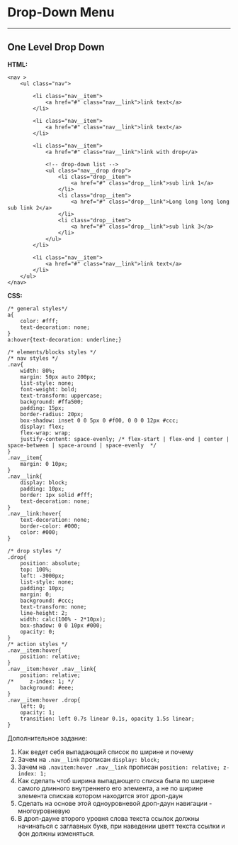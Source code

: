 # Drop-Down Menu

---

## One Level Drop Down

**HTML:**

```
<nav >
    <ul class="nav">

        <li class="nav__item">
            <a href="#" class="nav__link">link text</a>
        </li>

        <li class="nav__item">
            <a href="#" class="nav__link">link text</a>
        </li>

        <li class="nav__item">
            <a href="#" class="nav__link">link with drop</a>

            <!-- drop-down list -->
            <ul class="nav__drop drop">
                <li class="drop__item">
                    <a href="#" class="drop__link">sub link 1</a>
                </li>
                <li class="drop__item">
                    <a href="#" class="drop__link">Long long long long sub link 2</a>
                </li>
                <li class="drop__item">
                    <a href="#" class="drop__link">sub link 3</a>
                </li>
            </ul>    
        </li>

        <li class="nav__item">
            <a href="#" class="nav__link">link text</a>
        </li>
    </ul>
</nav>
```

**CSS:**

```
/* general styles*/
a{
    color: #fff;
    text-decoration: none;
}
a:hover{text-decoration: underline;}

/* elements/blocks styles */
/* nav styles */
.nav{
    width: 80%;
    margin: 50px auto 200px;
    list-style: none;
    font-weight: bold;
    text-transform: uppercase;
    background: #ffa500;
    padding: 15px;
    border-radius: 20px;
    box-shadow: inset 0 0 5px 0 #f00, 0 0 0 12px #ccc;
    display: flex;
    flex-wrap: wrap;
    justify-content: space-evenly; /* flex-start | flex-end | center | space-between | space-around | space-evenly  */
}
.nav__item{
    margin: 0 10px;
}
.nav__link{
    display: block;
    padding: 10px;
    border: 1px solid #fff;
    text-decoration: none;
}
.nav__link:hover{
    text-decoration: none;
    border-color: #000;
    color: #000;
}

/* drop styles */
.drop{
    position: absolute;
    top: 100%;
    left: -3000px;
    list-style: none;
    padding: 10px;
    margin: 0;
    background: #ccc;
    text-transform: none;
    line-height: 2;
    width: calc(100% - 2*10px);
    box-shadow: 0 0 10px #000;
    opacity: 0;
}
/* action styles */
.nav__item:hover{
    position: relative;
}
.nav__item:hover .nav__link{
    position: relative;
/*     z-index: 1; */
    background: #eee;
}
.nav__item:hover .drop{
    left: 0;
    opacity: 1;
    transition: left 0.7s linear 0.1s, opacity 1.5s linear;
}
```

Дополнительное задание:

1. Как ведет себя выпадающий список по ширине и почему
2. Зачем на `.nav__link` прописан `display: block;`
3. Зачем на `.navitem:hover .nav__link` прописан `position: relative; z-index: 1;`
4. Как сделать чтоб ширина выпадающего списка была по ширине самого длинного внутреннего его элемента, а не по ширине элемента спискав котором находится этот дроп-даун
5. Сделать на основе этой одноуровневой дроп-даун навигации - многоуровневую
6. В дроп-дауне второго уровня слова текста ссылок должны начинаться с заглавных букв, при наведении цветт текста ссылки и фон должны изменяться.



